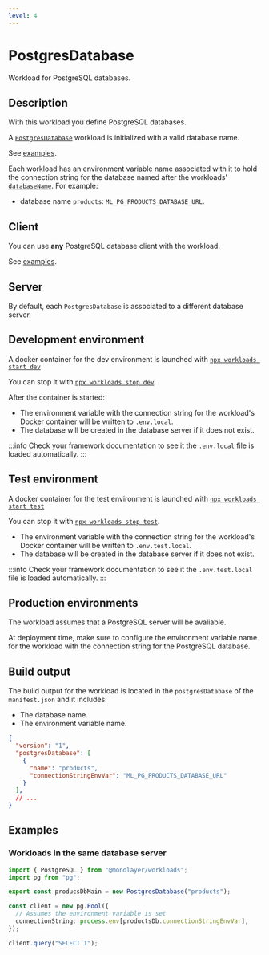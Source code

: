 ```yaml
---
level: 4
---
```


# PostgresDatabase

Workload for PostgreSQL databases.

## Description

With this workload you define PostgreSQL databases.

A [`PostgresDatabase`](./../reference/api/main/classes/PostgresDatabase.md) workload is initialized with a valid database name.

See [examples](#examples).

Each workload has an environment variable name associated with it to hold the connection
string for the database named after the workloads' [`databaseName`](./../reference/api/main/classes/PostgresDatabase.md#properties). For example:

- database name `products`: `ML_PG_PRODUCTS_DATABASE_URL`.

## Client

You can use **any** PostgreSQL database client with the workload.

See [examples](#examples).

## Server

By default, each `PostgresDatabase` is associated to a different database server.

## Development environment

A docker container for the dev environment is launched with [`npx workloads start dev`](./../reference/cli/start-dev.md)

You can stop it with [`npx workloads stop dev`](./../reference/cli/stop-dev.md).

After the container is started:

- The environment variable with the connection string for the workload's Docker container
will be written to `.env.local`.
- The database will be created in the database server if it does not exist.

:::info
Check your framework documentation to see it the `.env.local` file is loaded automatically.
:::

## Test environment

A docker container for the test environment is launched with [`npx workloads start test`](./../reference/cli/start-test.md)

You can stop it with [`npx workloads stop test`](./../reference/cli/stop-test.md).

- The environment variable with the connection string for the workload's Docker container
will be written to `.env.test.local`.
- The database will be created in the database server if it does not exist.

:::info
Check your framework documentation to see it the `.env.test.local` file is loaded automatically.
:::

## Production environments

The workload assumes that a PostgreSQL server will be avaliable.

At deployment time, make sure to configure the environment variable name for the workload
with the connection string for the PostgreSQL database.

## Build output

The build output for the workload is located in the `postgresDatabase` of the `manifest.json`
and it includes:

- The database name.
- The environment variable name.

```json
{
  "version": "1",
  "postgresDatabase": [
    {
      "name": "products",
      "connectionStringEnvVar": "ML_PG_PRODUCTS_DATABASE_URL"
    }
  ],
  // ...
}
```

## Examples

### Workloads in the same database server

```ts
import { PostgreSQL } from "@monolayer/workloads";
import pg from "pg";

export const producsDbMain = new PostgresDatabase("products");

const client = new pg.Pool({
  // Assumes the environment variable is set
  connectionString: process.env[productsDb.connectionStringEnvVar],
});

client.query("SELECT 1");
```
